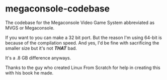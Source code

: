 # megaconsole-codebase
The codebase for the Megaconsole Video Game System abbreviated as MVGS or Megaconsole.

If you want to you can make a 32 bit port. But the reason I'm using 64-bit is because of the compilation speed. 
And yes, I'd be fine with sacrificing the smaller size but it's not ***THAT*** bad.

It's a .8 GB difference anyways.

Thanks to the guy who created Linux From Scratch for help in creating this with his book he made.
